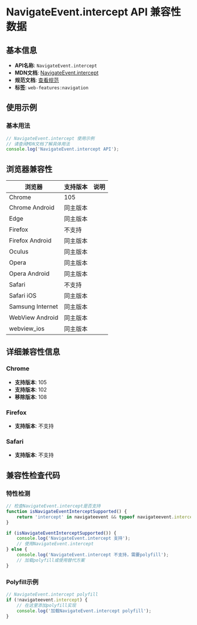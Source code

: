 # NavigateEvent.intercept API 兼容性数据

## 基本信息

- **API名称**: `NavigateEvent.intercept`
- **MDN文档**: [NavigateEvent.intercept](https://developer.mozilla.org/docs/Web/API/NavigateEvent/intercept)
- **规范文档**: [查看规范](https://html.spec.whatwg.org/multipage/nav-history-apis.html#dom-navigateevent-intercept-dev)
- **标签**: `web-features:navigation`

## 使用示例

### 基本用法

```javascript
// NavigateEvent.intercept 使用示例
// 请查阅MDN文档了解具体用法
console.log('NavigateEvent.intercept API');
```

## 浏览器兼容性

| 浏览器 | 支持版本 | 说明 |
|--------|----------|------|
| Chrome | 105 |  |
| Chrome Android | 同主版本 |  |
| Edge | 同主版本 |  |
| Firefox | 不支持 |  |
| Firefox Android | 同主版本 |  |
| Oculus | 同主版本 |  |
| Opera | 同主版本 |  |
| Opera Android | 同主版本 |  |
| Safari | 不支持 |  |
| Safari iOS | 同主版本 |  |
| Samsung Internet | 同主版本 |  |
| WebView Android | 同主版本 |  |
| webview_ios | 同主版本 |  |

## 详细兼容性信息

### Chrome

- **支持版本**: 105
- **支持版本**: 102
- **移除版本**: 108

### Firefox

- **支持版本**: 不支持

### Safari

- **支持版本**: 不支持

## 兼容性检查代码

### 特性检测

```javascript
// 检查NavigateEvent.intercept是否支持
function isNavigateEventInterceptSupported() {
    return 'intercept' in navigateevent && typeof navigateevent.intercept === 'function';
}

if (isNavigateEventInterceptSupported()) {
    console.log('NavigateEvent.intercept 支持');
    // 使用NavigateEvent.intercept
} else {
    console.log('NavigateEvent.intercept 不支持，需要polyfill');
    // 加载polyfill或使用替代方案
}
```

### Polyfill示例

```javascript
// NavigateEvent.intercept polyfill
if (!navigateevent.intercept) {
    // 在这里添加polyfill实现
    console.log('加载NavigateEvent.intercept polyfill');
}
```

